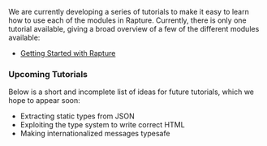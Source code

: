 We are currently developing a series of tutorials to make it easy to learn how
to use each of the modules in Rapture. Currently, there is only one tutorial
available, giving a broad overview of a few of the different modules available:

- [Getting Started with Rapture](/intro)

### Upcoming Tutorials

Below is a short and incomplete list of ideas for future tutorials, which we
hope to appear soon:

- Extracting static types from JSON
- Exploiting the type system to write correct HTML
- Making internationalized messages typesafe

